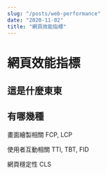```yaml
---
slug: "/posts/web-performance"
date: "2020-11-02"
title: "網頁效能指標"
---
```


# 網頁效能指標

## 這是什麼東東

## 有哪幾種

畫面繪製相關
FCP, LCP

使用者互動相關
TTI, TBT, FID

網頁穩定性
CLS